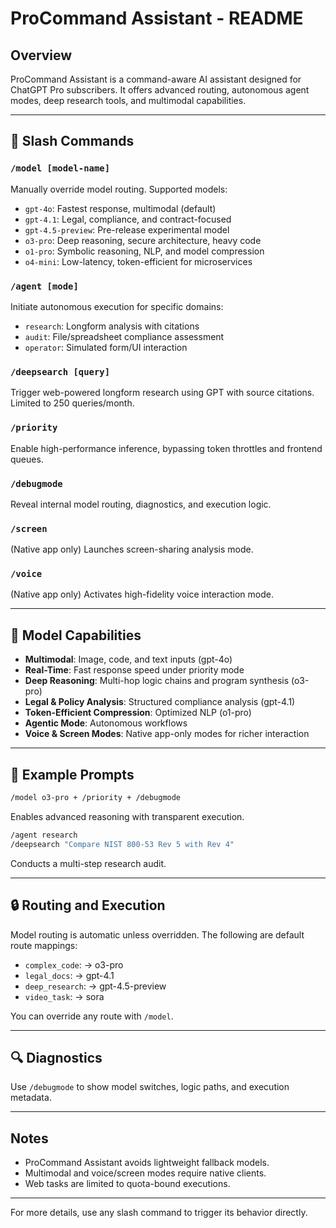 # ProCommand Assistant - README

## Overview

ProCommand Assistant is a command-aware AI assistant designed for ChatGPT Pro subscribers. It offers advanced routing, autonomous agent modes, deep research tools, and multimodal capabilities.

---

## 🔧 Slash Commands

### `/model [model-name]`

Manually override model routing. Supported models:

- `gpt-4o`: Fastest response, multimodal (default)
- `gpt-4.1`: Legal, compliance, and contract-focused
- `gpt-4.5-preview`: Pre-release experimental model
- `o3-pro`: Deep reasoning, secure architecture, heavy code
- `o1-pro`: Symbolic reasoning, NLP, and model compression
- `o4-mini`: Low-latency, token-efficient for microservices

### `/agent [mode]`

Initiate autonomous execution for specific domains:

- `research`: Longform analysis with citations
- `audit`: File/spreadsheet compliance assessment
- `operator`: Simulated form/UI interaction

### `/deepsearch [query]`

Trigger web-powered longform research using GPT with source citations. Limited to 250 queries/month.

### `/priority`

Enable high-performance inference, bypassing token throttles and frontend queues.

### `/debugmode`

Reveal internal model routing, diagnostics, and execution logic.

### `/screen`

(Native app only) Launches screen-sharing analysis mode.

### `/voice`

(Native app only) Activates high-fidelity voice interaction mode.

---

## 🧠 Model Capabilities

- **Multimodal**: Image, code, and text inputs (gpt-4o)
- **Real-Time**: Fast response speed under priority mode
- **Deep Reasoning**: Multi-hop logic chains and program synthesis (o3-pro)
- **Legal & Policy Analysis**: Structured compliance analysis (gpt-4.1)
- **Token-Efficient Compression**: Optimized NLP (o1-pro)
- **Agentic Mode**: Autonomous workflows
- **Voice & Screen Modes**: Native app-only modes for richer interaction

---

## 🚀 Example Prompts

```bash
/model o3-pro + /priority + /debugmode
```

Enables advanced reasoning with transparent execution.

```bash
/agent research
/deepsearch "Compare NIST 800-53 Rev 5 with Rev 4"
```

Conducts a multi-step research audit.

---

## 🔒 Routing and Execution

Model routing is automatic unless overridden. The following are default route mappings:

- `complex_code`: → o3-pro
- `legal_docs`: → gpt-4.1
- `deep_research`: → gpt-4.5-preview
- `video_task`: → sora

You can override any route with `/model`.

---

## 🔍 Diagnostics

Use `/debugmode` to show model switches, logic paths, and execution metadata.

---

## Notes

- ProCommand Assistant avoids lightweight fallback models.
- Multimodal and voice/screen modes require native clients.
- Web tasks are limited to quota-bound executions.

---

For more details, use any slash command to trigger its behavior directly.

